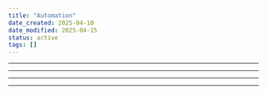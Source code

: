 ```yaml
---
title: "Automation"
date_created: 2025-04-10
date_modified: 2025-04-15
status: active
tags: []
---
```


---

---

---

---


